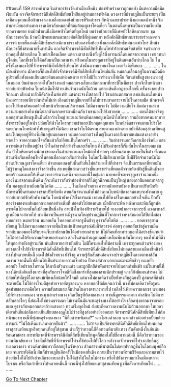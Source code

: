 ##ตอนที่ 159 สารทพิฆาต
ริมลำธารข้างวัดเก่าเมืองซีหนิง ท้องฟ้าพร่างดาวถูกบดบัง มีแต่ความมืดมิดเงียบงัน
ดวงจิตจักรพรรดินีศักดิ์สิทธิ์เทียนไห่ยืนอยู่ท่ามกลางฟ้าดิน ดวงดาวที่ปรากฏขึ้นเป็นระยะๆ เป็นเสมือนจุดบนเสื้อผ้านาง
นางเหลือบมองยังนักบวชที่ริมลำธาร สีหน้าเฉยชาประหนึ่งมองมดตัวหนึ่ง
ริมลำธารเงียบอย่างมาก เช่นเดียวกับหมอกที่ห้อมล้อมภูเขาโดดเดี่ยว ในตอนนี้แทบจะเป็นความเงียบงันราวความตาย
บนผิวน้ำแน่นิ่งมีเศษบัวโลหิตที่ลุกไหม้ บนร่างนักบวชก็มีเศษบัวโลหิตมากมาย ชุดนักบวชขาดวิ่น ผิวหนังมีรอยแตกและแสงศักดิ์สิทธิ์ก็พุ่งออกมา
พลังศักดิ์สิทธิ์ยากบรรยายร่วงลงจากสวรรค์ บดขยี้แสงศักดิ์สิทธิ์บนร่างนักบวชราวกับแสงหิ่งห้อย
ยิ่งแสงศักดิ์สิทธิ์หม่นลงเท่าไหร่ สีหน้านักบวชก็ยิ่งสงบมากขึ้นเท่านั้น
ดวงจิตจักรพรรดินีศักดิ์สิทธิ์เทียนไห่ทำร้ายบาดเจ็บสาหัส จนร่างกายปกคลุมไปด้วยเลือด ใบหน้าเปื้อนเลือด แต่ดวงตาสงบนิ่งทั้งคู่ไร้ซึ่งอารมณ์ใดนอกจากเวทนา
เขาเวทนาผู้ใดกัน โลกที่เขาไม่ได้กลับมาเป็นเวลานาน หรือคนในตระกูลเขาที่อยู่ในดินแดนอันห่างไกล
ไม่ ในครั้งนี้เขามองไปที่จักรพรรดินีศักดิ์สิทธิ์เทียนไห่ ดังนั้นความเวทนาในดวงตาจึงมีเพื่อนาง
……
……
ในเมืองลั่วหยาง นักพรตจี้ก็มองไปยังจักรพรรดินีศักดิ์สิทธิ์เทียนไห่เช่นกัน
หมอกเคลื่อนอยู่ในความมืดมิด ดูประหนึ่งทั้งแดนเซียนและดินแดนแห่งคนตาย ทว่าไม่มีวี่แววร่างนางให้เห็น
วิชาเต๋าขั้นสูงของนางอยู่ในหมอก บินผ่านอากาศไปในร่างหงส์
หมอกกรงเล็บหงส์ตกลงมาที่กระบี่ในมือเขา ปากจิกใบหน้าเขาราวกับสายฟ้าฟาด
ใบหน้าเต็มไปด้วยเส้นจำนวนนับไม่ถ้วน แต่ละเส้นคือกฎของโลกนี้
ครั้นจะงอยปากจิกลงมา เสียงน่ากลัวก็ดังก้องในท้องฟ้า
แสงกระจ่างใสสลายไป วิชาเต๋าแตกสลาย ลายเส้นบนใบหน้าบิดงอราวรอยเหี่ยวย่นหรือไม้เก่า เลือดปรากฏขึ้นจากที่ใดไม่ทราบสาดกระจายไปในความมืด
นักพรตจี้มองไปยังหงส์หมอกด้วยใบหน้าเรียบเฉยไร้อารมณ์ ไม่มีความระวัง ไม่มีความเสียใจ มีแต่ความสงบ
ความสงบอย่างยิ่งเช่นนี้น่ากลัวมากเพราะเหมือนกับว่าเขามองไปยังซากศพ
……
……
ตอนใต้ของจิงตูนอกสุสานเทียนซูเป็นผืนน้ำกว้างใหญ่ ขยะและก้อนหินลอยอยู่เหนือน้ำโสโครก รวมถึงซากศพมากมาย
สังฆราชยืนอยู่ในน้ำ ปล่อยให้น้ำโสโครกท่วมเข่าและเปียกชุดคลุมเทพ ใบหน้าซีดขาวจนแทบโปร่งใส รอยย่นบนใบหน้าทำให้เขาดูเศร้าไม่น้อย
เขาคว้าใบไม้คราม สายตามองผ่านทะเลบัวที่ล้อมสุสานเทียนซูและไปหยุดอยู่ที่ร่างซึ่งยืนอยู่บนยอดเขา
ทะเลดวงดาวกว้างใหญ่ในดวงตาสังฆราชหม่นแสงลงอย่างรวดเร็ว จากความตกใจครั้นแล้วก็เปลี่ยนเป็นโศกเศร้า
……
……
ริมลำธารนอกวัดเก่าเมืองซีหนิง แสงดาวพลันสว่างขึ้นอยู่บ้าง น้ำในลำธารก็สว่างขึ้นและเริ่มไหล
กิ่งไม้ริมลำธารก็เริ่มสั่นไหวในสายลมเช่นกัน บัวโลหิตบนร่างนักบวชตกลงในลำธารและเผาไหม้ต่อไป ค่อยๆ เปลี่ยนสภาพกลายเป็นขี้เถ้า
ทั้งหมดล้วนเพิ่งเริ่มเคลื่อนไหวในตอนที่ดวงดาวเริ่มสว่างขึ้น
ในโลกไม่มีเสียงมากนัก สิ่งมีชีวิตจำนวนนับไม่ถ้วนบริเวณภูเขาโดดเดี่ยว ล้วนหมอบลงกับพื้นตัวสั่นไม่กล้ามองไปที่ลำธาร จึงเป็นธรรมดาที่พวกมันไม่รู้ว่าเหตุใดแสงดาวจึงสว่างขึ้น
สาเหตุที่แสงดาวสว่างขึ้นเพราะร่างที่ทอดตัวจากท้องฟ้าสู่พื้นดินมีรอยแตกร้าวและเผยให้เห็นดวงดาวจำนวนหนึ่ง
รอยแตกนี้ใหญ่มาก มากพอที่จะบรรจุภูเขาจำนวนหนึ่ง มองขึ้นมาจากบนพื้นดิน ก็จะเห็นราวกับว่าท้องฟ้าราตรีได้ถูกฉีกจนเป็นรูใหญ่
แสงดาวซึมออกมาจากรูนั้น มองดูแล้วเหมือนกับโลหิต
……
……
ในเมืองลั่วหยาง
อารามนักพรตยังคงเป็นซากปรักหักพัง
นักพรตจี้ยืนท่ามกลางซากปรักหักพัง ลายเส้นจำนวนนับไม่ถ้วนบนใบหน้าบิดงอจนแทบจะพังทลาย ดูราวกับซากปรักหักพังเช่นกัน
ใบหน้ายังคงไร้ซึ่งอารมณ์ เขามองไปที่หงส์ในหมอกอย่างใจเย็น
ปีกทั้งสองข้างของหงส์หมอกกางออกอย่างเต็มที่ ทอดตัวไปสองถนน เมื่อปีกกระพือ หลังคาและหินก็ถูกพัดกระเด็นไปจากนั้นก็เปลี่ยนเป็นนิ่งงัน
สายฟ้าในท้องฟ้าราตรีหายไป จะงอยปากละจากกระบี่ ดวงตาหงส์ดูเหมือนจะสลายไป
บางทีอาจเป็นเพราะมีรูขนาดใหญ่ปรากฏขึ้นที่ใจกลางร่างหงส์หมอกใต้ปีกทั้งสอง
หมอกขาว หมอกร้อน หมอกเย็น ไหลออกมาจากรูนั้นช้าๆ ดูราวกับโลหิต
……
……
ยอดเขาสุสานเทียนซู
ใบไม้ครามลอยออกจากพื้นผิวแผ่นป้ายอนุสรณ์คัมภีร์สวรรค์ ค่อยๆ ถอยกลับเข้าสู่ความมืดราวกับนกอมตะได้รับบาดเจ็บสาหัสจนบินได้อย่างยากลำบาก
มีไม่กี่คนที่สามารถบอกได้อย่างชัดเจนว่าใบไม้ครามได้รับความเสียหายอย่างมาก สองในสามส่วนถูกบดขยี้ เหลือเพียงเส้นใยบางๆ ของใบไม้ที่ดึงให้ทุกอย่างยังอยู่รวมกัน มันเสียหายอย่างยับเยิน
ไม่มีใครมองใบไม้ครามนี้ เพราะทุกคนล้วนจ้องมองอย่างตกใจไปยังจักรพรรดินีศักดิ์สิทธิ์เทียนไห่
จักรพรรดินีศักดิ์สิทธิ์เทียนไห่ทอดสายมองเมืองซีหนิงที่ห่างไปหลายหมื่นลี้ มองไปยังลั่วหยาง ยังจิงตู ความรู้สึกสับสนอ่อนจางปรากฏขึ้นในดวงตาหงส์อันงดงาม จากนั้นก็เปลี่ยนไปเป็นประกายความเจ็บปวด
ปีกหงส์ดำกางออกและกระพือช้าๆ
ทะเลบัว ดอกบัว ไอปราณโบราณ ได้มาถึงตัวนางแล้ว และถูกปีกสีดำพัดกระจายไปนอกเก้าชั้นฟ้า
แม้ในยามนี้ที่นางใช้พลังอันแข็งแกร่งที่สุดรับการโจมตีที่แข็งแกร่งที่สุดของสามนักปราชญ์ นางก็ยังมีแผนสำรอง ไม่ปล่อยให้ศัตรูมีโอกาสแม้เพียงเล็กน้อยให้โจมตี
แต่นางไม่คาดคิดว่าเปี๋ยยั่งหงกับอู๋ฉยงปี้ คู่สมรสที่กำลังจะตายนั้น ไม่ใช่การโจมตีสุดท้ายจากศัตรูของนาง
หากบอกให้ชัดเจนกว่านี้ นางไม่คาดคิดว่าศัตรูคนสุดท้ายของนางคือใคร
ความสับสนและเจ็บปวดในดวงตานางหายไป เหลือไว้เพียงความเฉยชา
นางมองไปที่ร่างของตนเอง
ทวนพุ่งผ่านร่างนาง เกิดเป็นรูที่ท้องของนาง
ทวนนี้ดูธรรมดามาก ดำสนิท ไม่มีการสลักเสลาใดๆ
นี่ย่อมไม่ใช่ทวนธรรมดา ไม่เช่นนั้นมันจะทะลุร่างนางได้อย่างไร
เลือดพุ่งออกมาจากรอยแผล ดูราวกับหมอกและคล้ายแสงดาว
ทวนเริ่มลุกไหม้ ส่งสะเก็ดดาวงดงามนับไม่ถ้วนออกมา ในเวลาเดียวกันก็แผ่กลิ่นอายเย็นเยียบของฤดูใบไม้ร่วงที่สูงส่งอย่างยิ่งออกมา
จักรพรรดินีศักดิ์สิทธิ์เทียนไห่ก้มหน้ามองทวนนี้ที่พุ่งทะลุร่างของนาง “นี่คือสารทพิฆาต?”
นางไม่รอคำตอบ นางกล่าวต่ออย่างเปี่ยมด้วยอารมณ์ “ไม่ได้เห็นมานานหลายปีแล้ว”
……
……
ไม่ว่าจะเป็นจักรพรรดินีศักดิ์สิทธิ์เทียนไห่บนยอดเขาสุสานเทียนซูหรือทุกคนที่อยู่ใต้สุสาน ต่างก็รู้ว่าทวนนี้ก็คือทวนหิมาลัยเทวา อันดับหนึ่งในอันดับร้อนศาสตรา
สารทพิฆาตที่จักรพรรดินีศักดิ์สิทธิ์เทียนไห่พูดก็ย่อมไม่ใช่ชื่อทวนเล่มนี้
นี่คือวิชาทวนของทวนหิมาลัยเทวา วิชาศักดิ์สิทธิ์ที่จักรพรรดิไท่จงใช้ท่องไปทั่วโลก
หลังจากจักรพรรดิไท่จงกลับคืนสู่ทะเลดวงดาว ทวนหิมาลัยเทวาก็ตกอยู่ในวังหลวง ส่วนสารทพิฆาตนั้นไม่เคยปรากฏขึ้นในโลกมนุษย์อีกเลย
จนกระทั่งคืนนี้ มันก็ปรากฏขึ้นอีกครั้งในมือของฮั่นชิง
กลายเป็นว่าทวนที่รวมชีวิตและความตายไว้ด้วยกันไม่ได้ไปยังส่วนลึกของทะเลบัว ไม่ได้เข้าไปในใบไม้คราม หรือไปยังอารามเก่าในเมืองหลวงโบราณ หรือวัดเก่าที่ห่างไปหลายหมื่นลี้
ทวนนี้พุ่งไปที่ยอดเขาสุสานเทียนซู
เพื่อสังหารเทียนไห่
……
……


[Go To Next Chapter]( ./669.md)